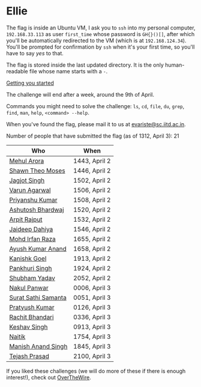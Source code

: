 # Ellie

The flag is inside an Ubuntu VM, I ask you to `ssh` into my personal computer, `192.168.33.113` as user `first_time` whose password is `GH{}()[]`, after which you'll be automatically redirected to the VM (which is at `192.168.124.34`). You'll be prompted for confirmation by `ssh` when it's your first time, so you'll have to say *yes* to that.

The flag is stored inside the last updated directory. It is the only human-readable file whose name starts with a `-`.

[Getting you started](hints_for_ellie.html)

The challenge will end after a week, around the 9th of April.

Commands you might need to solve the challenge: `ls`, `cd`, `file`, `du`, `grep`, `find`, `man`, `help`, `<command> --help`.

When you've found the flag, please mail it to us at [evariste@sc.iitd.ac.in](mailto:evariste@sc.iiitd.ac.in).

Number of people that have submitted the flag (as of 1312, April 3): 21

| Who | When |
| --- | --- |
| [Mehul Arora](mailto:mehul21066@iiitd.ac.in) | 1443, April 2 |
| [Shawn Theo Moses](mailto:shawn24527@iiitd.ac.in) | 1446, April 2 |
| [Jagjot Singh](mailto:jagjot23252@iiitd.ac.in) | 1502, April 2 |
| [Varun Agarwal](mailto:varun24605@iiitd.ac.in) | 1506, April 2 |
| [Priyanshu Kumar](mailto:priyanshu24067@iiitd.ac.in) | 1508, April 2 |
| [Ashutosh Bhardwaj](mailto:ashutosh24135@iiitd.ac.in) | 1520, April 2 |
| [Arpit Rajput](mailto:arpit23133@iiitd.ac.in) | 1532, April 2 |
| [Jaideep Dahiya](mailto:jaideep23254@iiitd.ac.in) | 1546, April 2 |
| [Mohd Irfan Raza](mailto:irfan22298@iiitd.ac.in) | 1655, April 2 |
| [Ayush Kumar Anand](mailto:ayush23162@iiitd.ac.in) | 1658, April 2 |
| [Kanishk Goel](mailto:kanishk24292@iiitd.ac.in) | 1913, April 2 |
| [Pankhuri Singh](mailto:pankhuri22348@iiitd.ac.in) | 1924, April 2 |
| [Shubham Yadav](mailto:shubham21290@iiitd.ac.in) | 2052, April 2 |
| [Nakul Panwar](mailto:nakul24057@iiitd.ac.in) | 0006, April 3 |
| [Surat Sathi Samanta](mailto:surat22517@iiitd.ac.in) | 0051, April 3 |
| [Pratyush Kumar](mailto:pratyush24433@iiitd.ac.in) | 0126, April 3 |
| [Rachit Bhandari](mailto:rachit23413@iiitd.ac.in) | 0336, April 3 |
| [Keshav Singh](mailto:keshav24300@iiitd.ac.in) | 0913, April 3 |
| [Naitik](mailto:naitik22308@iiitd.ac.in) | 1754, April 3 |
| [Manish Anand Singh](mailto:manish24331@iiitd.ac.in) | 1845, April 3 |
| [Tejash Prasad](mailto:tejash22539@iiitd.ac.in) |  2100, April 3 |

If you liked these challenges (we will do more of these if there is enough interest!), check out [OverTheWire](https://overthewire.org/wargames/bandit).
